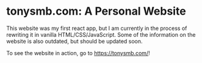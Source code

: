 # tonysmb.com: A Personal Website

This website was my first react app, but I am currently in the process of rewriting it in vanilla HTML/CSS/JavaScript. Some of the information on the website is also outdated, but should be updated soon.

To see the website in action, go to https://tonysmb.com/!